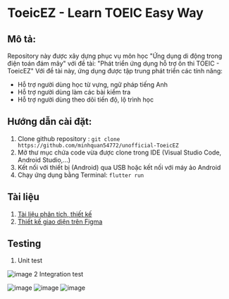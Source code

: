 # ToeicEZ - Learn TOEIC Easy Way

## Mô tả:
Repository này được xây dựng phục vụ môn học "Ứng dụng di động trong điện toán đám mây" với đề tài: "Phát triển ứng dụng hỗ trợ ôn thi TOEIC - ToeicEZ"
Với đề tài này, ứng dụng được tập trung phát triển các tính năng:
* Hỗ trợ người dùng học từ vựng, ngữ pháp tiếng Anh
* Hỗ trợ người dùng làm các bài kiểm tra
* Hỗ trợ người dùng theo dõi tiến độ, lộ trình học


## Hướng dẫn cài đặt:
1. Clone github repository :
```git clone https://github.com/minhquan54772/unofficial-ToeicEZ```
3. Mở thư mục chứa code vừa được clone trong IDE (Visual Studio Code, Android Studio,...)
4. Kết nối với thiết bị (Android) qua USB hoặc kết nối với máy ảo Android
5. Chạy ứng dụng bằng Terminal: `flutter run`

## Tài liệu
1. [Tài liệu phân tích, thiết kế](https://docs.google.com/document/d/1rgT0LNS6weos-kMgE6L87oOJAm5OxpqmQBvekzk8Wyg/edit?fbclid=IwAR0TGqYCfvDBBwujKxt9o57Rbf4ZvvdM8tnfqcKIV-7VhYL_i16p1AoIWhA#)
2. [Thiết kế giao diện trên Figma](https://www.figma.com/file/JnrWjDCzI3gj3ILkW4c529/ToeicEZ?node-id=0%3A1)
## Testing
1. Unit test

![image](https://user-images.githubusercontent.com/59120278/115662007-8cdaae00-a368-11eb-8855-92e6f68761c6.png)
2 Integration test

![image](https://user-images.githubusercontent.com/59120278/116436993-275e5400-a877-11eb-8625-415c384ca395.png)
![image](https://user-images.githubusercontent.com/59120278/116503041-57d9d880-a8df-11eb-8617-8ad85067526a.png)
![image](https://user-images.githubusercontent.com/59120278/116503068-64f6c780-a8df-11eb-83d8-d2de34fd3196.png)

